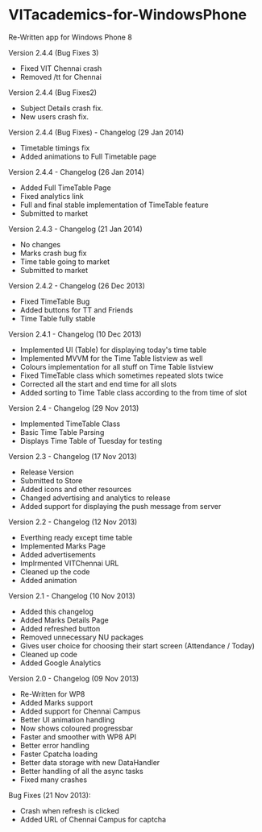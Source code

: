 VITacademics-for-WindowsPhone
=============================

Re-Written app for Windows Phone 8

Version 2.4.4 (Bug Fixes 3)
- Fixed VIT Chennai crash
- Removed /tt for Chennai 

Version 2.4.4 (Bug Fixes2)
- Subject Details crash fix.
- New users crash fix.

Version 2.4.4 (Bug Fixes) - Changelog (29 Jan 2014)
- Timetable timings fix
- Added animations to Full Timetable page

Version 2.4.4 - Changelog (26 Jan 2014)
- Added Full TimeTable Page
- Fixed analytics link
- Full and final stable implementation of TimeTable feature
- Submitted to market

Version 2.4.3 - Changelog (21 Jan 2014)
- No changes
- Marks crash bug fix
- Time table going to market
- Submitted to market

Version 2.4.2 - Changelog (26 Dec 2013)
- Fixed TimeTable Bug
- Added buttons for TT and Friends
- Time Table fully stable

Version 2.4.1 - Changelog (10 Dec 2013)
- Implemented UI (Table) for displaying today's time table
- Implemented MVVM for the Time Table listview as well
- Colours implementation for all stuff on Time Table listview
- Fixed TimeTable class which sometimes repeated slots twice
- Corrected all the start and end time for all slots
- Added sorting to Time Table class according to the from time of slot

Version 2.4 - Changelog (29 Nov 2013)
- Implemented TimeTable Class
- Basic Time Table Parsing
- Displays Time Table of Tuesday for testing

Version 2.3 - Changelog (17 Nov 2013)
- Release Version
- Submitted to Store
- Added icons and other resources
- Changed advertising and analytics to release
- Added support for displaying the push message from server

Version 2.2 - Changelog (12 Nov 2013)
- Everthing ready except time table
- Implemented Marks Page
- Added advertisements
- Implrmented VITChennai URL
- Cleaned up the code
- Added animation

Version 2.1 - Changelog (10 Nov 2013)
- Added this changelog
- Added Marks Details Page
- Added refreshed button
- Removed unnecessary NU packages
- Gives user choice for choosing their start screen (Attendance / Today)
- Cleaned up code
- Added Google Analytics

Version 2.0 - Changelog (09 Nov 2013)
- Re-Written for WP8
- Added Marks support
- Added support for Chennai Campus
- Better UI animation handling
- Now shows coloured progressbar
- Faster and smoother with WP8 API
- Better error handling
- Faster Cpatcha loading
- Better data storage with new DataHandler
- Better handling of all the async tasks
- Fixed many crashes

Bug Fixes (21 Nov 2013):
- Crash when refresh is clicked
- Added URL of Chennai Campus for captcha